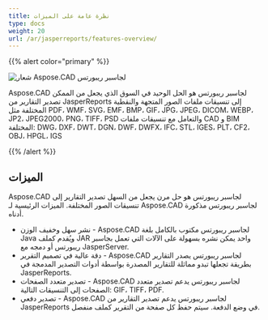 ```yaml
---
title: نظرة عامة على الميزات
type: docs
weight: 20
url: /ar/jasperreports/features-overview/
---
```


{{% alert color="primary" %}}

![شعار Aspose.CAD لجاسبر ريبورتس](logo128.png)

Aspose.CAD لجاسبر ريبورتس هو الحل الوحيد في السوق الذي يجعل من الممكن تصدير التقارير من JasperReports إلى تنسيقات ملفات الصور المتجهة والنقطية المختلفة مثل PDF، WMF، SVG، EMF، BMP، GIF، JPG، JPEG، DICOM، WEBP، JP2، JPEG2000، PNG، TIFF، PSD والتعامل مع تنسيقات ملفات CAD و BIM المختلفة: DWG، DXF، DWT، DGN، DWF، DWFX، IFC، STL، IGES، PLT، CF2، OBJ، HPGL، IGS

{{% /alert %}}

## الميزات

Aspose.CAD لجاسبر ريبورتس هو حل مرن يجعل من السهل تصدير التقارير إلى تنسيقات الصور المختلفة. الميزات الرئيسية لـ Aspose.CAD لجاسبر ريبورتس مذكورة أدناه.

- نشر سهل وخفيف الوزن - Aspose.CAD لجاسبر ريبورتس مكتوب بالكامل بلغة Java ويُقدم كملف JAR واحد يمكن نشره بسهولة على الآلات التي تعمل بجاسبر ريبورتس أو دمجه مع JasperServer.
- دقة عالية في تصميم التقرير - Aspose.CAD لجاسبر ريبورتس يصدر التقارير بطريقة تجعلها تبدو مماثلة للتقارير المصدرة بواسطة أدوات التصدير المدمجة في JasperReports.
- تصدير متعدد الصفحات -  Aspose.CAD لجاسبر ريبورتس يدعم تصدير متعدد الصفحات إلى التنسيقات التالية:  GIF، TIFF، PDF.
- تصدير دفعي - Aspose.CAD لجاسبر ريبورتس يدعم تصدير التقارير من JasperReports في وضع الدفعة. سيتم حفظ كل صفحة من التقرير كملف منفصل.